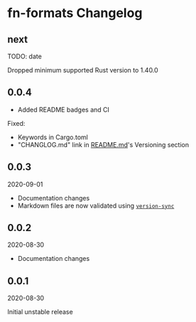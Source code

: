 # fn-formats Changelog

## next

TODO: date

Dropped minimum supported Rust version to 1.40.0

## 0.0.4

* Added README badges and CI

Fixed:

* Keywords in Cargo.toml
* "CHANGLOG.md" link in [README.md](README.md)'s Versioning section

## 0.0.3

2020-09-01

* Documentation changes
* Markdown files are now validated using [`version-sync`](https://docs.rs/version-sync)

## 0.0.2

2020-08-30

* Documentation changes

## 0.0.1

2020-08-30

Initial unstable release
